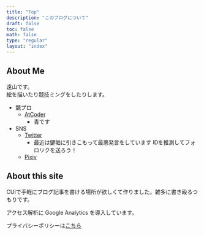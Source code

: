 ```yaml
---
title: "Top"
description: "このブログについて"
draft: false
toc: false
math: false
type: "regular"
layout: "index"
---
```


## About Me

遠山です。\
絵を描いたり競技ミングをしたりします。

- 競プロ
    - [AtCoder](https://atcoder.jp/users/toyama)
        - 青です
- SNS
    - [Twitter](https://twitter.com/toyama_pts)
        - 最近は鍵垢に引きこもって最悪発言をしています IDを推測してフォロリクを送ろう！
    - [Pixiv](https://www.pixiv.net/users/33235601)

## About this site

CUIで手軽にブログ記事を書ける場所が欲しくて作りました。雑多に書き殴るつもりです。

アクセス解析に Google Analytics を導入しています。

プライバシーポリシーは[こちら](/privacy/)
